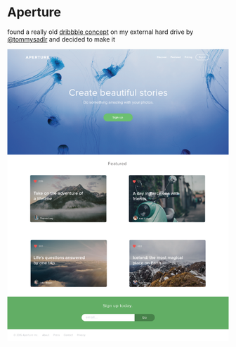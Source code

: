 # Aperture

found a really old [dribbble concept](https://raw.githubusercontent.com/mcansh/aperture/gh-pages/Aperture-Landing-Page.png) on my external hard drive by [@tommysadlr](https://twitter.com/tommysadlr) and decided to make it

![aperture](https://raw.githubusercontent.com/mcansh/aperture/gh-pages/Aperture-Landing-Page.png)
